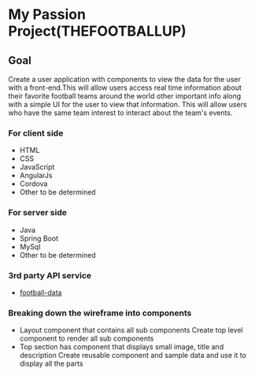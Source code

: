 # My Passion Project(THEFOOTBALLUP)

## Goal

Create a user application with components to view the data for the user with a front-end.This will allow users access real time information about their favorite football teams around the world other important info along with a simple UI for the user to view that information. This will allow users who have the same team interest to interact about the team's events.

### For client side
- HTML
- CSS
- JavaScript
- AngularJs
- Cordova
- Other to be determined

### For server side 
- Java
- Spring Boot
- MySql
- Other to be determined

### 3rd party API service
- [football-data](https://www.football-data.org/)

### Breaking down the wireframe into components
- Layout component that contains all sub components Create top level component to render all sub components
- Top section has component that displays small image, title and description Create reusable component and sample data and use it to display all the parts
